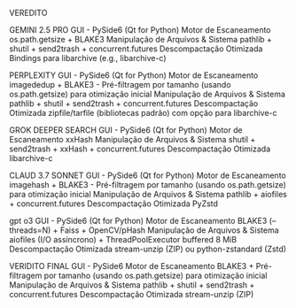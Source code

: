 VEREDITO

GEMINI 2.5 PRO
GUI - PySide6 (Qt for Python)
Motor de Escaneamento	os.path.getsize + BLAKE3
Manipulação de Arquivos & Sistema	pathlib + shutil + send2trash + concurrent.futures
Descompactação Otimizada	Bindings para libarchive (e.g., libarchive-c)

PERPLEXITY
GUI - PySide6 (Qt for Python)
Motor de Escaneamento    imagededup + BLAKE3 - Pré-filtragem por tamanho (usando os.path.getsize) para otimização inicial
Manipulação de Arquivos & Sistema	pathlib + shutil + send2trash + concurrent.futures
Descompactação Otimizada	zipfile/tarfile (bibliotecas padrão) com opção para libarchive-c

GROK DEEPER SEARCH
GUI - PySide6 (Qt for Python)
Motor de Escaneamento    xxHash
Manipulação de Arquivos & Sistema	shutil + send2trash + xxHash + concurrent.futures
Descompactação Otimizada	 libarchive-c

CLAUD 3.7 SONNET
GUI - PySide6 (Qt for Python)
Motor de Escaneamento    imagehash + BLAKE3 - Pré-filtragem por tamanho (usando os.path.getsize) para otimização inicial
Manipulação de Arquivos & Sistema	pathlib + aiofiles + concurrent.futures
Descompactação Otimizada	PyZstd

gpt o3
GUI - PySide6 (Qt for Python)
Motor de Escaneamento    BLAKE3 (–threads=N) + Faiss + OpenCV/pHash
Manipulação de Arquivos & Sistema	aiofiles (I/O assíncrono) + ThreadPoolExecutor buffered 8 MiB
Descompactação Otimizada	stream-unzip (ZIP) ou python-zstandard (Zstd)



VERIDITO FINAL
GUI - PySide6 
Motor de Escaneamento    BLAKE3 + Pré-filtragem por tamanho (usando os.path.getsize) para otimização inicial
Manipulação de Arquivos & Sistema	pathlib + shutil + send2trash + concurrent.futures
Descompactação Otimizada   stream-unzip (ZIP)